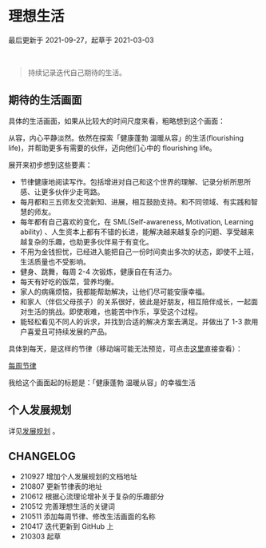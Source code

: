 # 理想生活
最后更新于 2021-09-27，起草于 2021-03-03

<br> 

> 持续记录迭代自己期待的生活。

## 期待的生活画面

具体的生活画面，如果从比较大的时间尺度来看，粗略想到这个画面：

从容，内心平静淡然。依然在探索「健康蓬勃 温暖从容」的生活(flourishing life)，并帮助更多有需要的伙伴，迈向他们心中的 flourishing life。

展开来初步想到这些要素：
* 节律健康地阅读写作。包括增进对自己和这个世界的理解、记录分析所思所感、让更多伙伴少走弯路。
* 每月都和三五师友交流新知、进展，相互鼓励支持。和不同领域、有实践和智慧的师友。
* 每年都有自己喜欢的变化，在 SML(Self-awareness, Motivation, Learning ability) 、人生资本上都有不错的长进，能解决越来越复杂的问题、享受越来越复杂的乐趣，也助更多伙伴易于有变化。
* 不用为金钱担忧，已经进入能把自己一份时间卖出多次的状态，即使不上班，生活质量也不受影响。
* 健身、跳舞，每周 2-4 次锻炼，健康自在有活力。
* 每天有好吃的饭菜，营养均衡。
* 家人的病痛烦恼，我都能帮助解决，让他们尽可能安康幸福。
* 和家人（伴侣父母孩子）的关系很好，彼此是好朋友，相互陪伴成长，一起面对生活的挑战。即使艰难，也能苦中作乐，享受这个过程。
* 能轻松看见不同人的诉求，并找到合适的解决方案去满足。并做出了 1-3 款用户喜爱且可持续发展的产品。

具体到每天，是这样的节律（移动端可能无法预览，可点击[这里](https://mzm628l8fj.feishu.cn/sheets/shtcnHFWWrxtucnzTHXFmNlW9hd?sheet=0QWBTa)直接查看）：

[每周节律](https://mzm628l8fj.feishu.cn/sheets/shtcnHFWWrxtucnzTHXFmNlW9hd?sheet=0QWBTa ':include :type=iframe width=100% height=700px')



我给这个画面起的标题是：「健康蓬勃 温暖从容」的幸福生活


## 个人发展规划

详见[发展规划](about/plan_lifedev.md) 。

## CHANGELOG

- 210927 增加个人发展规划的文档地址
- 210807 更新节律表的地址
- 210612 根据心流理论增补关于复杂的乐趣部分
- 210512 完善理想生活的关键词
- 210511 添加每周节律、修改生活画面的名称
- 210417 迭代更新到 GitHub 上
- 210303 起草
